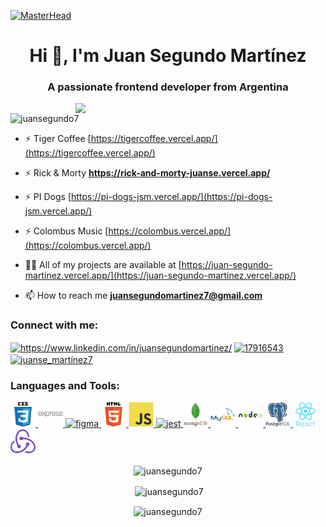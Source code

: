 [![MasterHead](https://camo.githubusercontent.com/ba9f3bd30647e352a3f5e1e45eb45c6ec7bad6155cd16aaedf4a426738da0ca5/68747470733a2f2f696e646f616e616c79746963612e636f6d2f7374617469632f696d616765732f62616e6e6572722e676966)](https://juan-segundo-martinez.vercel.app/)
<h1 align="center">Hi 👋, I'm Juan Segundo Martínez</h1>
<h3 align="center">A passionate frontend developer from Argentina</h3>
<img align="right" width="400" src="https://media1.giphy.com/media/qgQUggAC3Pfv687qPC/giphy.gif?cid=790b761166ca6370641023cabed3469fa86ac6817bbdd991&rid=giphy.gif&ct=g">

<p align="left"> <img src="https://komarev.com/ghpvc/?username=juansegundo7&label=Profile%20views&color=0e75b6&style=flat" alt="juansegundo7" /> </p>

- ⚡ Tiger Coffee [https://tigercoffee.vercel.app/](https://tigercoffee.vercel.app/)

- ⚡ Rick & Morty **https://rick-and-morty-juanse.vercel.app/**

- ⚡ PI Dogs [https://pi-dogs-jsm.vercel.app/](https://pi-dogs-jsm.vercel.app/)

- ⚡ Colombus Music [https://colombus.vercel.app/](https://colombus.vercel.app/)

- 👨‍💻 All of my projects are available at [https://juan-segundo-martinez.vercel.app/](https://juan-segundo-martinez.vercel.app/)

- 📫 How to reach me **juansegundomartinez7@gmail.com**

<h3 align="left">Connect with me:</h3>
<p align="left">
<a href="https://linkedin.com/in/https://www.linkedin.com/in/juansegundomartinez/" target="blank"><img align="center" src="https://raw.githubusercontent.com/rahuldkjain/github-profile-readme-generator/master/src/images/icons/Social/linked-in-alt.svg" alt="https://www.linkedin.com/in/juansegundomartinez/" height="30" width="40" /></a>
<a href="https://stackoverflow.com/users/17916543" target="blank"><img align="center" src="https://raw.githubusercontent.com/rahuldkjain/github-profile-readme-generator/master/src/images/icons/Social/stack-overflow.svg" alt="17916543" height="30" width="40" /></a>
<a href="https://instagram.com/juanse_martínez7" target="blank"><img align="center" src="https://raw.githubusercontent.com/rahuldkjain/github-profile-readme-generator/master/src/images/icons/Social/instagram.svg" alt="juanse_martínez7" height="30" width="40" /></a>
</p>

<h3 align="left">Languages and Tools:</h3>
<p align="left"> <a href="https://www.w3schools.com/css/" target="_blank" rel="noreferrer"> <img src="https://raw.githubusercontent.com/devicons/devicon/master/icons/css3/css3-original-wordmark.svg" alt="css3" width="40" height="40"/> </a> <a href="https://expressjs.com" target="_blank" rel="noreferrer"> <img src="https://raw.githubusercontent.com/devicons/devicon/master/icons/express/express-original-wordmark.svg" alt="express" width="40" height="40"/> </a> <a href="https://www.figma.com/" target="_blank" rel="noreferrer"> <img src="https://www.vectorlogo.zone/logos/figma/figma-icon.svg" alt="figma" width="40" height="40"/> </a> <a href="https://www.w3.org/html/" target="_blank" rel="noreferrer"> <img src="https://raw.githubusercontent.com/devicons/devicon/master/icons/html5/html5-original-wordmark.svg" alt="html5" width="40" height="40"/> </a> <a href="https://developer.mozilla.org/en-US/docs/Web/JavaScript" target="_blank" rel="noreferrer"> <img src="https://raw.githubusercontent.com/devicons/devicon/master/icons/javascript/javascript-original.svg" alt="javascript" width="40" height="40"/> </a> <a href="https://jestjs.io" target="_blank" rel="noreferrer"> <img src="https://www.vectorlogo.zone/logos/jestjsio/jestjsio-icon.svg" alt="jest" width="40" height="40"/> </a> <a href="https://www.mongodb.com/" target="_blank" rel="noreferrer"> <img src="https://raw.githubusercontent.com/devicons/devicon/master/icons/mongodb/mongodb-original-wordmark.svg" alt="mongodb" width="40" height="40"/> </a> <a href="https://www.mysql.com/" target="_blank" rel="noreferrer"> <img src="https://raw.githubusercontent.com/devicons/devicon/master/icons/mysql/mysql-original-wordmark.svg" alt="mysql" width="40" height="40"/> </a> <a href="https://nodejs.org" target="_blank" rel="noreferrer"> <img src="https://raw.githubusercontent.com/devicons/devicon/master/icons/nodejs/nodejs-original-wordmark.svg" alt="nodejs" width="40" height="40"/> </a> <a href="https://www.postgresql.org" target="_blank" rel="noreferrer"> <img src="https://raw.githubusercontent.com/devicons/devicon/master/icons/postgresql/postgresql-original-wordmark.svg" alt="postgresql" width="40" height="40"/> </a> <a href="https://reactjs.org/" target="_blank" rel="noreferrer"> <img src="https://raw.githubusercontent.com/devicons/devicon/master/icons/react/react-original-wordmark.svg" alt="react" width="40" height="40"/> </a> <a href="https://redux.js.org" target="_blank" rel="noreferrer"> <img src="https://raw.githubusercontent.com/devicons/devicon/master/icons/redux/redux-original.svg" alt="redux" width="40" height="40"/> </a> </p>

<p align="center"><img align="center" width="600" src="https://github-readme-stats.vercel.app/api/top-langs?username=juansegundo7&show_icons=true&locale=en&layout=compact" alt="juansegundo7" /></p>
<p align="center">&nbsp;<img align="center" width="600" src="https://github-readme-stats.vercel.app/api?username=juansegundo7&show_icons=true&locale=en" alt="juansegundo7" /></p>
<p align="center"><img align="center" width="600" src="https://github-readme-streak-stats.herokuapp.com/?user=juansegundo7&" alt="juansegundo7" /></p>
